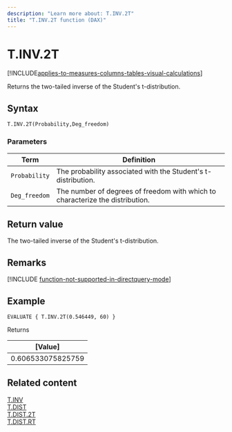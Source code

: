 ```yaml
---
description: "Learn more about: T.INV.2T"
title: "T.INV.2T function (DAX)"
---
```

# T.INV.2T

[!INCLUDE[applies-to-measures-columns-tables-visual-calculations](includes/applies-to-measures-columns-tables-visual-calculations.md)]

Returns the two-tailed inverse of the Student's t-distribution.
 
## Syntax  
  
```dax
T.INV.2T(Probability,Deg_freedom)
```
  
### Parameters  
  
|Term|Definition|  
|--------|--------------|  
|`Probability`|The probability associated with the Student's t-distribution.|  
|`Deg_freedom`|The number of degrees of freedom with which to characterize the distribution.|
  
## Return value

The two-tailed inverse of the Student's t-distribution.

## Remarks

[!INCLUDE [function-not-supported-in-directquery-mode](includes/function-not-supported-in-directquery-mode.md)]

## Example  
  
```dax
EVALUATE { T.INV.2T(0.546449, 60) }
```

Returns

|[Value]  |
|---------|
|0.606533075825759    |

## Related content  

[T.INV](t-inv-function-dax.md)  
[T.DIST](t-dist-function-dax.md)  
[T.DIST.2T](t-dist-2t-function-dax.md)  
[T.DIST.RT](t-dist-rt-function-dax.md)  
